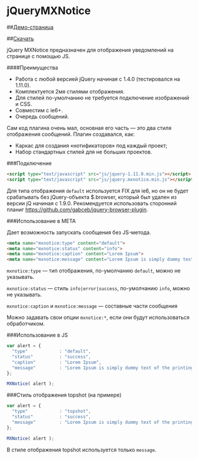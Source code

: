 jQueryMXNotice
==============

##[Демо-страница](http://milaxcom.github.io/jQueryMXNotice/demo/)

##[Скачать](https://github.com/milaxcom/jQueryMXNotice/archive/gh-pages.zip)

jQuery MXNotice предназначен для отображения уведомлений на странице с помощью JS.

####Преимущества
- Работа с любой версией jQuery начиная с 1.4.0 (тестировался на 1.11.0).
- Комплектуется 2мя стилями отображения.
- Для стилей по-умолчанию не требуется подключение изображений и CSS.
- Совместим с ie6+.
- Очередь сообщений.

Сам код плагина очень мал, основная его часть — это два стиля отображения сообщений. Плагин создавался, как:
- Каркас для создания «нотификаторов» под каждый проект;
- Набор стандартных стилей для не больших проектов.


###Подключение

```html
<script type="text/javascript" src="js/jquery-1.11.0.min.js"></script>
<script type="text/javascript" src="js/jquery.mxnotice.min.js"></script>
```

Для типа отображения ```default``` используется FIX для ie6, но он не будет срабатывать без jQuery-объекта $.browser, который был удален из версии jQ начиная с 1.9.0. Рекомендуется использовать сторонний планиг https://github.com/gabceb/jquery-browser-plugin.

###Использование в META

Дает возможность запускать сообщения без JS-метода.

```html
<meta name="mxnotice:type" content="default">
<meta name="mxnotice:status" content="info">
<meta name="mxnotice:caption" content="Lorem Ipsum">
<meta name="mxnotice:message" content="Lorem Ipsum is simply dummy text of the printing and typesetting industry.">
```

```mxnotice:type``` — тип отображения, по-умолчанию ```default```, можно не указывать.

```mxnotice:status``` — стиль ```info|error|success```, по-умолчанию ```info```, можно не указывать.

```mxnotice:caption``` и ```mxnotice:message``` — составные части сообщения

Можно задавать свои опции ```mxnotice:*```, если они будут использоваться обработчиком.

###Использование в JS

```js
var alert = {
  "type"			: "default",
  "status"			: "success",
  "caption"			: "Lorem Ipsum",
  "message"			: "Lorem Ipsum is simply dummy text of the printing and typesetting industry."
};

MXNotice( alert );
```

###Стиль отображения topshot (на примере)

```js
var alert = {
  "type"			: "topshot",
  "status"			: "success",
  "message"			: "Lorem Ipsum is simply dummy text of the printing and typesetting industry."
};

MXNotice( alert );
```

В стиле отображения topshot используется только ```message```.
